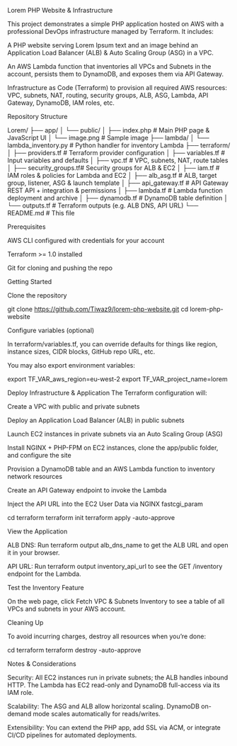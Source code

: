 Lorem PHP Website & Infrastructure

This project demonstrates a simple PHP application hosted on AWS with a professional DevOps infrastructure managed by Terraform. It includes:

A PHP website serving Lorem Ipsum text and an image behind an Application Load Balancer (ALB) & Auto Scaling Group (ASG) in a VPC.

An AWS Lambda function that inventories all VPCs and Subnets in the account, persists them to DynamoDB, and exposes them via API Gateway.

Infrastructure as Code (Terraform) to provision all required AWS resources: VPC, subnets, NAT, routing, security groups, ALB, ASG, Lambda, API Gateway, DynamoDB, IAM roles, etc.

Repository Structure

Lorem/
├── app/
│   └── public/
│       ├── index.php      # Main PHP page & JavaScript UI
│       └── image.png      # Sample image
├── lambda/
│   └── lambda_inventory.py  # Python handler for inventory Lambda
├── terraform/
│   ├── providers.tf      # Terraform provider configuration
│   ├── variables.tf      # Input variables and defaults
│   ├── vpc.tf            # VPC, subnets, NAT, route tables
│   ├── security_groups.tf# Security groups for ALB & EC2
│   ├── iam.tf            # IAM roles & policies for Lambda and EC2
│   ├── alb_asg.tf        # ALB, target group, listener, ASG & launch template
│   ├── api_gateway.tf    # API Gateway REST API + integration & permissions
│   ├── lambda.tf         # Lambda function deployment and archive
│   ├── dynamodb.tf       # DynamoDB table definition
│   └── outputs.tf        # Terraform outputs (e.g. ALB DNS, API URL)
└── README.md             # This file

Prerequisites

AWS CLI configured with credentials for your account

Terraform >= 1.0 installed

Git for cloning and pushing the repo

Getting Started

Clone the repository

git clone https://github.com/Tiwaz9/lorem-php-website.git
cd lorem-php-website

Configure variables (optional)

In terraform/variables.tf, you can override defaults for things like region, instance sizes, CIDR blocks, GitHub repo URL, etc.

You may also export environment variables:

export TF_VAR_aws_region=eu-west-2
export TF_VAR_project_name=lorem

Deploy Infrastructure & Application
The Terraform configuration will:

Create a VPC with public and private subnets

Deploy an Application Load Balancer (ALB) in public subnets

Launch EC2 instances in private subnets via an Auto Scaling Group (ASG)

Install NGINX + PHP-FPM on EC2 instances, clone the app/public folder, and configure the site

Provision a DynamoDB table and an AWS Lambda function to inventory network resources

Create an API Gateway endpoint to invoke the Lambda

Inject the API URL into the EC2 User Data via NGINX fastcgi_param

cd terraform
terraform init
terraform apply -auto-approve

View the Application

ALB DNS: Run terraform output alb_dns_name to get the ALB URL and open it in your browser.

API URL: Run terraform output inventory_api_url to see the GET /inventory endpoint for the Lambda.

Test the Inventory Feature

On the web page, click Fetch VPC & Subnets Inventory to see a table of all VPCs and subnets in your AWS account.

Cleaning Up

To avoid incurring charges, destroy all resources when you’re done:

cd terraform
terraform destroy -auto-approve

Notes & Considerations

Security: All EC2 instances run in private subnets; the ALB handles inbound HTTP. The Lambda has EC2 read-only and DynamoDB full-access via its IAM role.

Scalability: The ASG and ALB allow horizontal scaling. DynamoDB on-demand mode scales automatically for reads/writes.

Extensibility: You can extend the PHP app, add SSL via ACM, or integrate CI/CD pipelines for automated deployments.



